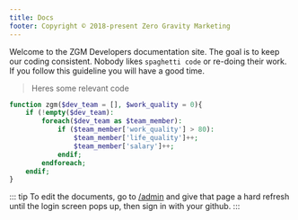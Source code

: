 ```yaml
---
title: Docs
footer: Copyright © 2018-present Zero Gravity Marketing
---
```


Welcome to the ZGM Developers documentation site.  The goal is to keep our coding consistent.  Nobody likes `spaghetti code` or re-doing their work.  If you follow this guideline you will have a good time.

> Heres some relevant code

```php
function zgm($dev_team = [], $work_quality = 0){
	if (!empty($dev_team):
		foreach($dev_team as $team_member):
			if ($team_member['work_quality'] > 80):
				$team_member['life_quality']++;
				$team_member['salary']++;
			endif;
		endforeach;
	endif;
}
```

::: tip 
To edit the documents, go to [/admin](/admin/) and give that page a hard refresh until the login screen pops up, then sign in with your github.
:::